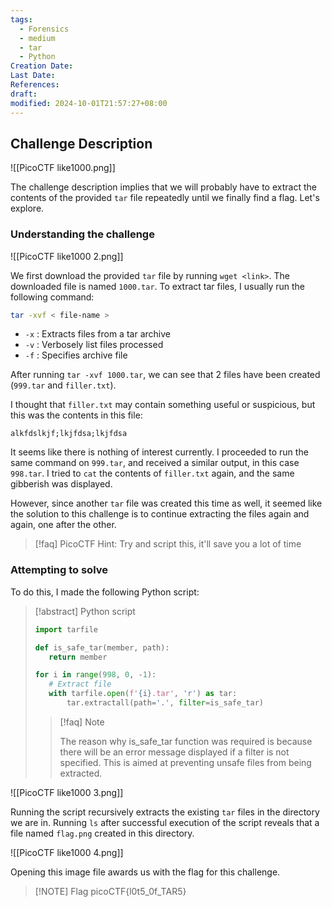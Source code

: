 ```yaml
---
tags:
  - Forensics
  - medium
  - tar
  - Python
Creation Date: 
Last Date: 
References: 
draft: 
modified: 2024-10-01T21:57:27+08:00
---
```

## Challenge Description

![[PicoCTF like1000.png]]

The challenge description implies that we will probably have to extract the contents of the provided `tar` file repeatedly until we finally find a flag. Let's explore.

### Understanding the challenge
![[PicoCTF like1000 2.png]]

We first download the provided `tar` file by running `wget <link>`. The downloaded file is named `1000.tar`. To extract tar files, I usually run the following command:

```bash
tar -xvf < file-name >
```

-  `-x` : Extracts files from a tar archive
-  `-v` : Verbosely list files processed
-  `-f` : Specifies archive file

After running `tar -xvf 1000.tar`, we can see that 2 files have been created (`999.tar` and `filler.txt`).

I thought that `filler.txt` may contain something useful or suspicious, but this was the contents in this file:

```
alkfdslkjf;lkjfdsa;lkjfdsa
```

It seems like there is nothing of interest currently. I proceeded to run the same command on `999.tar`, and received a similar output, in this case `998.tar`. I tried to `cat` the contents of `filler.txt` again, and the same gibberish was displayed.

However, since another `tar` file was created this time as well, it seemed like the solution to this challenge is to continue extracting the files again and again, one after the other.

>[!faq] PicoCTF Hint: Try and script this, it'll save you a lot of time

### Attempting to solve
To do this, I made the following Python script:

>[!abstract] Python script 
>
>```python
>import tarfile
>
>def is_safe_tar(member, path):
>    return member 
>
>for i in range(998, 0, -1):
>    # Extract file
>    with tarfile.open(f'{i}.tar', 'r') as tar:
>        tar.extractall(path='.', filter=is_safe_tar)
>```
>
>>[!faq] Note
>>
>>The reason why is_safe_tar function was required is because there will be an error message displayed if a filter is not specified. This is aimed at preventing unsafe files from being extracted.



![[PicoCTF like1000 3.png]]

Running the script recursively extracts the existing `tar` files in the directory we are in. Running `ls` after successful execution of the script reveals that a file named `flag.png` created in this directory.

![[PicoCTF like1000 4.png]]

Opening this image file awards us with the flag for this challenge.


> [!NOTE] Flag
>picoCTF{l0t5_0f_TAR5}